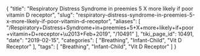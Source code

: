 {
    "title": "Respiratory Distress Syndrome in preemies 5 X more likely if poor vitamin D receptor",
    "slug": "respiratory-distress-syndrome-in-preemies-5-x-more-likely-if-poor-vitamin-d-receptor",
    "aliases": [
        "/Respiratory+Distress+Syndrome+in+preemies+5+X+more+likely+if+poor+vitamin+D+receptor+\u2013+Feb+2019",
        "/10491"
    ],
    "tiki_page_id": 10491,
    "date": "2019-02-15",
    "categories": [
        "Breathing",
        "Infant-Child",
        "Vit D Receptor"
    ],
    "tags": [
        "Breathing",
        "Infant-Child",
        "Vit D Receptor"
    ]
}
